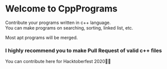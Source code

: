 # Welcome to CppPrograms

Contribute your programs written in c++ language. <br>
You can make programs on searching, sorting, linked list, etc. <br>

Most apt programs will be merged. <br>

### I highly recommend you to make Pull Request of valid c++ files

You can contribute here for Hacktoberfest 2020🙏🏼
